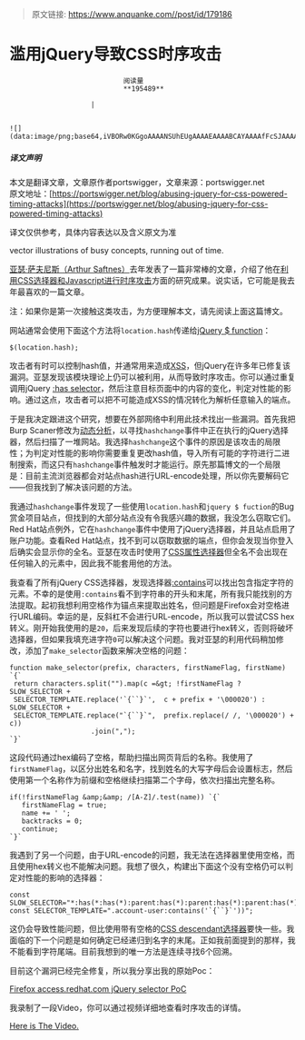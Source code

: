 > 原文链接: https://www.anquanke.com//post/id/179186 


# 滥用jQuery导致CSS时序攻击


                                阅读量   
                                **195489**
                            
                        |
                        
                                                                                                                                    ![](data:image/png;base64,iVBORw0KGgoAAAANSUhEUgAAAAEAAAABCAYAAAAfFcSJAAAAAXNSR0IArs4c6QAAAARnQU1BAACxjwv8YQUAAAAJcEhZcwAADsQAAA7EAZUrDhsAAAANSURBVBhXYzh8+PB/AAffA0nNPuCLAAAAAElFTkSuQmCC)
                                                                                            



##### 译文声明

本文是翻译文章，文章原作者portswigger，文章来源：portswigger.net
                                <br>原文地址：[https://portswigger.net/blog/abusing-jquery-for-css-powered-timing-attacks](https://portswigger.net/blog/abusing-jquery-for-css-powered-timing-attacks)

译文仅供参考，具体内容表达以及含义原文为准

vector illustrations of busy concepts, running out of time.



[亚瑟·萨夫尼斯（Arthur Saftnes）](https://twitter.com/ArthurSaftnes)去年发表了一篇非常棒的文章，介绍了他在[利用CSS选择器和Javascript进行时序攻击](https://blog.sheddow.xyz/css-timing-attack/)方面的研究成果。说实话，它可能是我去年最喜欢的一篇文章。

注：如果你是第一次接触这类攻击，为方便理解本文，请先阅读上面这篇博文。

网站通常会使用下面这个方法将`location.hash`传递给[jQuery $ function](https://api.jquery.com/jQuery/)：

```
$(location.hash);
```

攻击者有时可以控制hash值，并通常用来造成[XSS](https://portswigger.net/web-security/cross-site-scripting)，但jQuery在许多年已修复该漏洞。亚瑟发现该模块理论上仍可以被利用，从而导致时序攻击。你可以通过重复调用jQuery [:has selector](https://api.jquery.com/has-selector/)，然后注意目标页面中的内容的变化，判定对性能的影响。通过这点，攻击者可以把不可能造成XSS的情况转化为解析任意输入的端点。

于是我决定跟进这个研究，想要在外部网络中利用此技术找出一些漏洞。首先我把Burp Scaner修改为[动态分析](https://portswigger.net/blog/dynamic-analysis-of-javascript)，以寻找`hashchange`事件中正在执行的jQuery选择器，然后扫描了一堆网站。我选择`hashchange`这个事件的原因是该攻击的局限性；为判定对性能的影响你需要重复更改hash值，导入所有可能的字符进行二进制搜索，而这只有`hashchange`事件触发时才能运行。原先那篇博文的一个局限是：目前主流浏览器都会对站点hash进行URL-encode处理，所以你先要解码它——但我找到了解决该问题的方法。

我通过`hashchange`事件发现了一些使用`location.hash`和`jquery $ fuction`的Bug赏金项目站点，但找到的大部分站点没有令我感兴趣的数据，我没怎么窃取它们。Red Hat站点例外，它在`hashchange`事件中使用了jQuery选择器，并且站点启用了账户功能。查看Red Hat站点，找不到可以窃取数据的端点，但你会发现当你登入后确实会显示你的全名。亚瑟在攻击时使用了[CSS属性选择器](https://developer.mozilla.org/en-US/docs/Web/CSS/Attribute_selectors)但全名不会出现在任何输入的元素中，因此我不能套用他的方法。

我查看了所有jQuery CSS选择器，发现选择器[:contains](https://api.jquery.com/contains-selector/)可以找出包含指定字符的元素。不幸的是使用`:contains`看不到字符串的开头和末尾，所有我只能找别的方法提取。起初我想利用空格作为锚点来提取出姓名，但问题是Firefox会对空格进行URL编码。幸运的是，反斜杠不会进行URL-encode，所以我可以尝试CSS hex转义。刚开始我使用的是`20`，后来发现后续的字符也要进行hex转义，否则将破坏选择器，但如果我填充进字符`0`可以解决这个问题。我对亚瑟的利用代码稍加修改，添加了`make_selector`函数来解决空格的问题：

```
function make_selector(prefix, characters, firstNameFlag, firstName) `{`
 return characters.split("").map(c =&gt; !firstNameFlag ? SLOW_SELECTOR +
 SELECTOR_TEMPLATE.replace('`{``}`',  c + prefix + '\000020') : SLOW_SELECTOR +
 SELECTOR_TEMPLATE.replace("`{``}`",  prefix.replace(/ /, '\000020') + c))
                    .join(",");
`}`
```

这段代码通过hex编码了空格，帮助扫描出网页背后的名称。我使用了`firstNameFlag`，以区分出姓名和名字，找到姓名的大写字母后会设置标志，然后使用第一个名称作为前缀和空格继续扫描第二个字母，依次扫描出完整名称。

```
if(!firstNameFlag &amp;&amp; /[A-Z]/.test(name)) `{`
   firstNameFlag = true;
   name += ' ';
   backtracks = 0;
   continue;
`}`
```

我遇到了另一个问题，由于URL-encode的问题，我无法在选择器里使用空格，而且使用hex转义也不能解决问题。我想了很久，构建出下面这个没有空格仍可以判定对性能的影响的选择器：

```
const SLOW_SELECTOR="*:has(*:has(*):parent:has(*):parent:has(*):parent:has(*):parent:has(*)):parent:has(";
const SELECTOR_TEMPLATE=".account-user:contains('`{``}`'))";
```

这仍会导致性能问题，但比使用带有空格的[CSS descendant选择器](https://developer.mozilla.org/en-US/docs/Web/CSS/Descendant_combinator)要快一些。我面临的下一个问题是如何确定已经递归到名字的末尾。正如我前面提到的那样，我不能看到字符尾端。目前我想到的唯一方法是连续寻找6个回溯。

目前这个漏洞已经完全修复，所以我分享出我的原始Poc：

[Firefox access.redhat.com jQuery selector PoC](http://portswigger-labs.net/redhat_ZnF5463PdXj/poc.html)

我录制了一段Video，你可以通过视频详细地查看时序攻击的详情。

[Here is The Video.](https://portswigger.net/cms/videos/83/c2/64c9bfa331ce-video.mp4)
